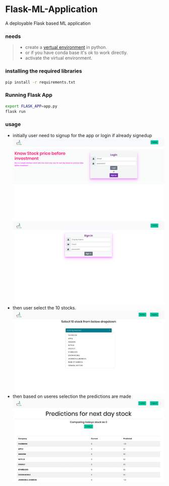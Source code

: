 # Flask-ML-Application
A deployable Flask based ML application

### needs
> * create a [vertual environment](https://packaging.python.org/guides/installing-using-pip-and-virtual-environments/) in python.
> * or if you have conda base it's ok to work directly.
> * activate the virtual environment.

### installing the required libraries
```bash
pip install -r requirements.txt
```

### Running Flask App
```bash
export FLASK_APP=app.py
flask run
```

### usage
* initially user need to signup for the app or login if already signedup
![login image](/images/scrn1.png)
![signup image](/images/scrn2.png)
* then user select the 10 stocks.
![select image](/images/scrn3.png)
* then based on useres selection the predictions are made
![predict image](/images/scrn4.png)

